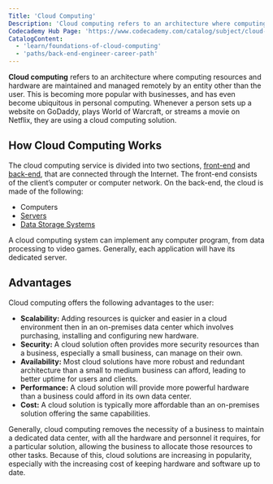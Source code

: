 ```yaml
---
Title: 'Cloud Computing'
Description: 'Cloud computing refers to an architecture where computing resources and hardware are maintained and managed remotely by an entity other than the user.'
Codecademy Hub Page: 'https://www.codecademy.com/catalog/subject/cloud-computing'
CatalogContent:
  - 'learn/foundations-of-cloud-computing'
  - 'paths/back-end-engineer-career-path'
---
```


**Cloud computing** refers to an architecture where computing resources and hardware are maintained and managed remotely by an entity other than the user. This is becoming more popular with businesses, and has even become ubiquitous in personal computing. Whenever a person sets up a website on GoDaddy, plays World of Warcraft, or streams a movie on Netflix, they are using a cloud computing solution.

## How Cloud Computing Works

The cloud computing service is divided into two sections, [front-end](https://www.codecademy.com/resources/docs/general/front-end) and [back-end](https://www.codecademy.com/resources/docs/general/back-end), that are connected through the Internet. The front-end consists of the client’s computer or computer network. On the back-end, the cloud is made of the following:

- Computers
- [Servers](https://www.codecademy.com/resources/docs/general/server)
- [Data Storage Systems](https://www.codecademy.com/resources/docs/general/database)

A cloud computing system can implement any computer program, from data processing to video games. Generally, each application will have its dedicated server.

## Advantages

Cloud computing offers the following advantages to the user:

- **Scalability:** Adding resources is quicker and easier in a cloud environment then in an on-premises data center which involves purchasing, installing and configuring new hardware.
- **Security:** A cloud solution often provides more security resources than a business, especially a small business, can manage on their own.
- **Availability:** Most cloud solutions have more robust and redundant architecture than a small to medium business can afford, leading to better uptime for users and clients.
- **Performance:** A cloud solution will provide more powerful hardware than a business could afford in its own data center.
- **Cost:** A cloud solution is typically more affordable than an on-premises solution offering the same capabilities.

Generally, cloud computing removes the necessity of a business to maintain a dedicated data center, with all the hardware and personnel it requires, for a particular solution, allowing the business to allocate those resources to other tasks. Because of this, cloud solutions are increasing in popularity, especially with the increasing cost of keeping hardware and software up to date.
